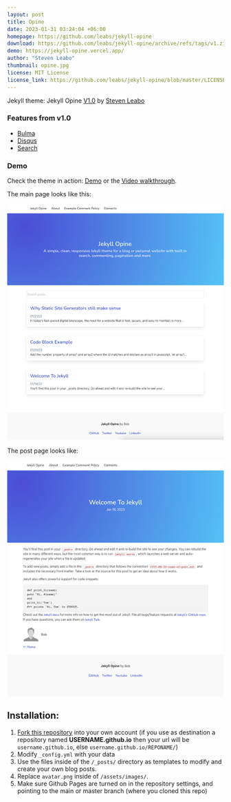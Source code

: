 ```yaml
---
layout: post
title: Opine
date: 2023-01-31 03:24:04 +06:00
homepage: https://github.com/leabs/jekyll-opine
download: https://github.com/leabs/jekyll-opine/archive/refs/tags/v1.zip
demo: https://jekyll-opine.vercel.app/
author: "Steven Leabo"
thumbnail: opine.jpg
license: MIT License
license_link: https://github.com/leabs/jekyll-opine/blob/master/LICENSE.txt
---
```

 Jekyll theme: Jekyll Opine
[V1.0](https://github.com/leabs/jekyll-opine/archive/refs/tags/v1.zip) by [Steven Leabo](https://github.com/leabs)

### Features from v1.0
- [Bulma](https://bulma.io/)
- [Disqus](https://disqus.com/)
- [Search](https://github.com/christian-fei/Simple-Jekyll-Search)

### Demo

Check the theme in action: [Demo](https://jekyll-opine.vercel.app/) or the [Video walkthrough](https://www.youtube.com/watch?v=4NWQb9d2yVg).

The main page looks like this:

<img width="540px" src="https://github.com/leabs/jekyll-opine/blob/master/screenshots/theme.png?raw=true">

The post page looks like:

<img width="540px" src="https://github.com/leabs/jekyll-opine/blob/master/screenshots/post.jpg?raw=true">

## Installation:

1. [Fork this repository](https://github.com/leabs/jekyll-opine/fork/) into your own account (if you use as destination a repository named **USERNAME.github.io** then your url will be ``username.github.io``, else ``username.github.io/REPONAME/``)
2. Modify ``_config.yml`` with your data
3. Use the files inside of the ``/_posts/`` directory as templates to modify and create your own blog posts.
4. Replace `avatar.png` inside of ``/assets/images/``.
5. Make sure Github Pages are turned on in the repository settings, and pointing to the main or master branch (where you cloned this repo)
